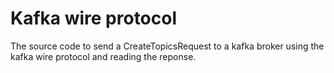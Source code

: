 # Kafka wire protocol
The source code to send a CreateTopicsRequest to a kafka broker using the kafka wire protocol and reading the reponse.

